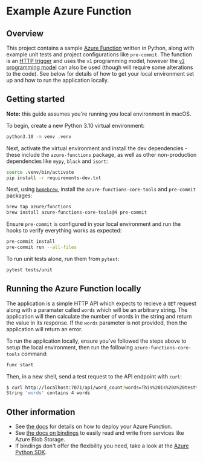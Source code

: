 # Example Azure Function

## Overview

This project contains a sample [Azure Function](https://learn.microsoft.com/en-us/azure/azure-functions/functions-reference-python?tabs=asgi%2Capplication-level&pivots=python-mode-configuration#folder-structure)
written in Python, along with example unit tests and project configurations like `pre-commit`.
The function is an [HTTP trigger](https://learn.microsoft.com/en-us/azure/azure-functions/functions-bindings-http-webhook-trigger?tabs=python-v2%2Cin-process%2Cfunctionsv2&pivots=programming-language-python)
and uses the `v1` programming model, however the
[`v2` programming model](https://learn.microsoft.com/en-us/azure/azure-functions/functions-reference-python?tabs=asgi%2Capplication-level&pivots=python-mode-decorators#folder-structure)
can also be used (though will require some alterations to the code). See below for details of
how to get your local environment set up and how to run the application locally.

## Getting started

**Note:** this guide assumes you're running you local environment in macOS.

To begin, create a new Python 3.10 virtual environment:

```bash
python3.10 -m venv .venv
```

Next, activate the virtual environment and install the dev dependencies -
these include the `azure-functions` package, as well as other non-production
dependencies like `mypy`, `black` and `isort`:

```bash
source .venv/bin/activate
pip install -r requirements-dev.txt
```

Next, using [`homebrew`](https://brew.sh), install the `azure-functions-core-tools`
and `pre-commit` packages:

```bash
brew tap azure/functions
brew install azure-functions-core-tools@4 pre-commit
```

Ensure `pre-commit` is configured in your local environment and run the hooks to
verify everything works as expected:

```bash
pre-commit install
pre-commit run --all-files
```

To run unit tests alone, run them from `pytest`:

```bash
pytest tests/unit
```

## Running the Azure Function locally

The application is a simple HTTP API which expects to recieve a `GET` request along with
a paramater called `words` which will be an arbitrary string. The application will then
calculate the number of words in the string and return the value in its response. If the
`words` parameter is not provided, then the application will return an error.

To run the application locally, ensure you've followed the steps above to setup the local
environment, then run the following `azure-functions-core-tools` command:

```bash
func start
```

Then, in a new shell, send a test request to the API endpoint with `curl`:

```bash
$ curl http://localhost:7071/api/word_count?words=This%20is%20a%20test%string
String 'words' contains 4 words
```

## Other information

* See [the docs](https://learn.microsoft.com/en-us/azure/azure-functions/create-first-function-cli-python?tabs=bash%2Cazure-cli&pivots=python-mode-configuration) for details on how to deploy your Azure Function.
* See [the docs on bindings](https://learn.microsoft.com/en-us/azure/azure-functions/functions-bindings-storage-blob?tabs=in-process%2Cextensionv5%2Cextensionv3&pivots=programming-language-python) to easily read and write from services like Azure Blob Storage.
* If bindings don't offer the flexibility you need, take a look at the [Azure Python SDK](https://learn.microsoft.com/en-us/azure/storage/blobs/storage-quickstart-blobs-python?tabs=managed-identity%2Croles-azure-portal%2Csign-in-azure-cli).
